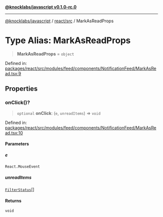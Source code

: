 [**@knocklabs/javascript v0.1.0-rc.0**](../../../README.md)

***

[@knocklabs/javascript](../../../modules.md) / [react/src](../README.md) / MarkAsReadProps

# Type Alias: MarkAsReadProps

> **MarkAsReadProps** = `object`

Defined in: [packages/react/src/modules/feed/components/NotificationFeed/MarkAsRead.tsx:9](https://github.com/knocklabs/javascript/blob/main/packages/react/src/modules/feed/components/NotificationFeed/MarkAsRead.tsx#L9)

## Properties

### onClick()?

> `optional` **onClick**: (`e`, `unreadItems`) => `void`

Defined in: [packages/react/src/modules/feed/components/NotificationFeed/MarkAsRead.tsx:10](https://github.com/knocklabs/javascript/blob/main/packages/react/src/modules/feed/components/NotificationFeed/MarkAsRead.tsx#L10)

#### Parameters

##### e

`React.MouseEvent`

##### unreadItems

[`FilterStatus`](../variables/FilterStatus.md)[]

#### Returns

`void`
